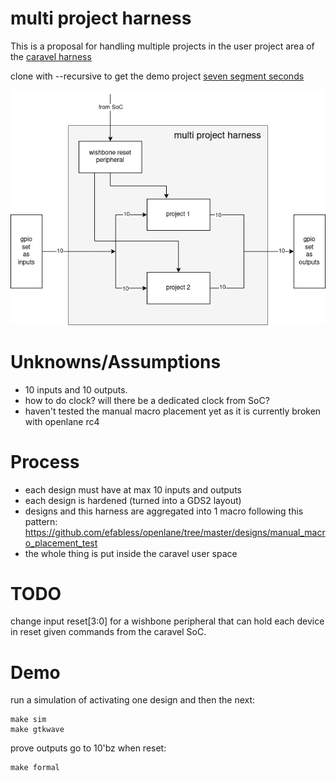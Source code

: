 # multi project harness

This is a proposal for handling multiple projects in the user project area of the [caravel harness](https://github.com/efabless/caravel)

clone with --recursive to get the demo project [seven segment seconds](https://github.com/mattvenn/seven-segment-seconds)

![multi project harness diagram](docs/multi-project-harness.png)

# Unknowns/Assumptions

* 10 inputs and 10 outputs.
* how to do clock? will there be a dedicated clock from SoC?
* haven't tested the manual macro placement yet as it is currently broken with openlane rc4

# Process

* each design must have at max 10 inputs and outputs
* each design is hardened (turned into a GDS2 layout)
* designs and this harness are aggregated into 1 macro following this pattern: https://github.com/efabless/openlane/tree/master/designs/manual_macro_placement_test
* the whole thing is put inside the caravel user space

# TODO

change input reset[3:0] for a wishbone peripheral that can hold each device in reset given commands from the caravel SoC.

# Demo

run a simulation of activating one design and then the next:

    make sim
    make gtkwave

prove outputs go to 10'bz when reset:

    make formal
